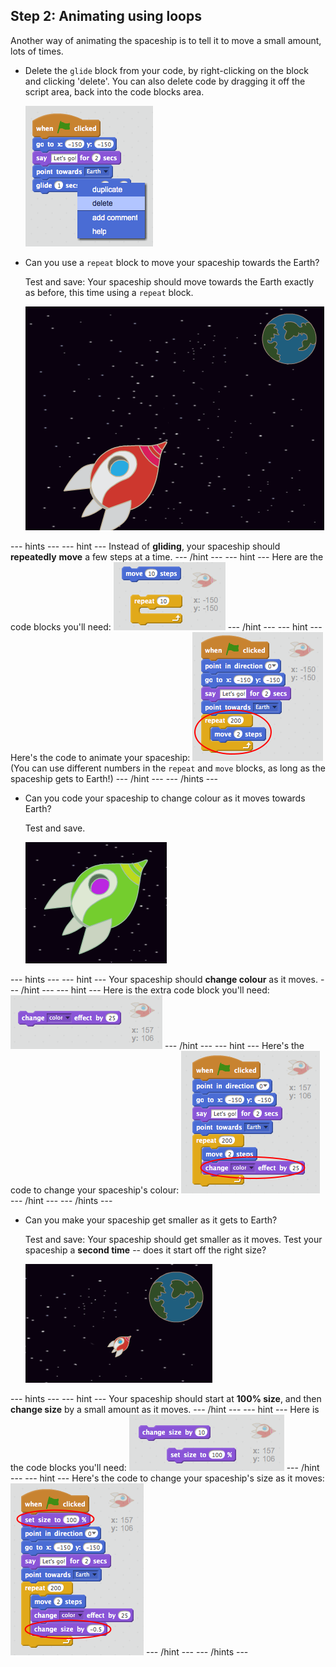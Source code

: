 ## Step 2: Animating using loops

Another way of animating the spaceship is to tell it to move a small amount, lots of times.

+ Delete the `glide` block from your code, by right-clicking on the block and clicking 'delete'. You can also delete code by dragging it off the script area, back into the code blocks area.

	![screenshot](images/space-delete-glide.png)

+ Can you use a `repeat` block to move your spaceship towards the Earth?

    Test and save: Your spaceship should move towards the Earth exactly as before, this time using a `repeat` block.

    ![Testing a spaceship animation](images/space-animate-stage.png)

--- hints ---
--- hint ---
Instead of __gliding__, your spaceship should __repeatedly__ __move__ a few steps at a time.
--- /hint ---
--- hint ---
Here are the code blocks you'll need:
![Blocks for an animated spaceship](images/space-repeat-blocks.png)
--- /hint ---
--- hint ---
Here's the code to animate your spaceship:
![Code for an animated spaceship](images/space-repeat-code.png)
(You can use different numbers in the `repeat` and `move` blocks, as long as the spaceship gets to Earth!)
--- /hint ---
--- /hints ---

+ Can you code your spaceship to change colour as it moves towards Earth?

    Test and save.

    ![Testing a colour-changing spaceship](images/space-colour-test.png)

--- hints ---
--- hint ---
Your spaceship should __change colour__ as it moves.
--- /hint ---
--- hint ---
Here is the extra code block you'll need:
![Block for changing colour](images/space-colour-blocks.png)
--- /hint ---
--- hint ---
Here's the code to change your spaceship's colour:
![Code for an animated spaceship](images/space-colour-code.png)
--- /hint ---
--- /hints ---

+ Can you make your spaceship get smaller as it gets to Earth?

    Test and save: Your spaceship should get smaller as it moves. Test your spaceship a __second time__ -- does it start off the right size?

    ![Testing a shrinking spaceship](images/space-size-test.png)

--- hints ---
--- hint ---
Your spaceship should start at __100% size__, and then __change size__ by a small amount as it moves.
--- /hint ---
--- hint ---
Here is the code blocks you'll need:
![Blocks for changing size](images/space-size-blocks.png)
--- /hint ---
--- hint ---
Here's the code to change your spaceship's size as it moves:
![Code for changing size](images/space-size-code.png)
--- /hint ---
--- /hints ---
